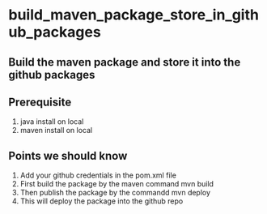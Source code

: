 # build_maven_package_store_in_github_packages
## Build the maven package and store it into the github packages
## Prerequisite
1. java install on local 
2. maven install on local 
## Points we should know 
1. Add your github credentials in the pom.xml file 
2. First build the package by the maven command mvn build
3. Then publish the package by the commandd mvn deploy 
4. This will deploy the package into the github repo 

